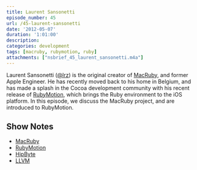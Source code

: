 ```yaml
---
title: Laurent Sansonetti
episode_number: 45
url: /45-laurent-sansonetti
date: '2012-05-07'
duration: '1:01:00'
description:
categories: development
tags: [macruby, rubymotion, ruby]
attachments: ["nsbrief_45_laurent_sansonetti.m4a"]
---
```


Laurent Sansonetti ([@lrz](http://twitter.com/lrz)) is the original creator of [MacRuby](http://macruby.org/), and former Apple Engineer. He has recently moved back to his home in Belgium, and has made a splash in the Cocoa development community with his recent release of [RubyMotion](http://rubymotion.com/), which brings the Ruby environment to the iOS platform. In this episode, we discuss the MacRuby project, and are introduced to RubyMotion.

## Show Notes
- [MacRuby](http://macruby.org)
- [RubyMotion](http://rubymotion.com/)
- [HipByte](http://hipbyte.com/)
- [LLVM](http://llvm.org/)
